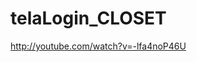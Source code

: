 ﻿# telaLogin_CLOSET
[
 http://youtube.com/watch?v=-lfa4noP46U
](https://documenter.getpostman.com/view/17165041/2sAYkBrgL8#9ef11fb0-e46b-4368-8881-4ef2374d05c6)
